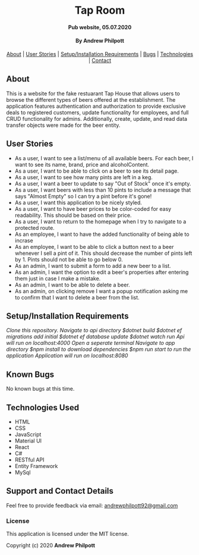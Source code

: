 <div align=center>

# Tap Room

#### Pub website, 05.07.2020

#### By **Andrew Philpott**

[About](#About) | [User Stories](#User-Stories) | [Setup/Installation Requirements](#Setup/Installation-Requirements) | [Bugs](#Known-Bugs) | [Technologies](#Technologies-Used) | [Contact](#Support-and-Contact-Details)

</div>

## About

This is a website for the fake restuarant Tap House that allows users to browse the different types of beers offered at the establishment. The application features authentication and authorization to provide exclusive deals to registered customers, update functionality for employees, and full CRUD functionality for admins. Additionally, create, update, and read data transfer objects were made for the beer entity.

## User Stories

- As a user, I want to see a list/menu of all available beers. For each beer, I want to see its name, brand, price and alcoholContent.
- As a user, I want to be able to click on a beer to see its detail page.
- As a user, I want to see how many pints are left in a keg.
- As a user, I want a beer to update to say "Out of Stock" once it's empty.
- As a user, I want beers with less than 10 pints to include a message that says "Almost Empty" so I can try a pint before it's gone!
- As a user, I want this application to be nicely styled.
- As a user, I want to have beer prices to be color-coded for easy readability. This should be based on their price.
- As a user, I want to return to the homepage when I try to navigate to a protected route.
- As an employee, I want to have the added functionality of being able
  to incrase
- As an employee, I want to be able to click a button next to a beer whenever I sell a pint of it. This should decrease the number of pints left by 1. Pints should not be able to go below 0.
- As an admin, I want to submit a form to add a new beer to a list.
- As an admin, I want the option to edit a beer's properties after entering them just in case I make a mistake.
- As an admin, I want to be able to delete a beer.
- As an admin, on clicking remove I want a popup notification asking me to confirm that I want to delete a beer from the list.

## Setup/Installation Requirements

_Clone this repository._
_Navigate to api directory_
_\$dotnet build_
_\$dotnet ef migrations add initial_
_\$dotnet ef database update_
_\$dotnet watch run_
_Api will run on localhost:4000_
_Open a seperate terminal_
_Navigate to app directory_
_\$npm install to download dependencies_
_\$npm run start to run the application_
_Application will run on localhost:8080_

## Known Bugs

No known bugs at this time.

## Technologies Used

- HTML
- CSS
- JavaScript
- Material UI
- React
- C#
- RESTful API
- Entity Framework
- MySql

## Support and Contact Details

Feel free to provide feedback via email: andrewphilpott92@gmail.com

### License

This application is licensed under the MIT license.

Copyright (c) 2020 **Andrew Philpott**
